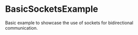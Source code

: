 # BasicSocketsExample


Basic example to showcase the use of sockets for bidirectional communication.
